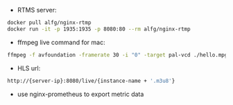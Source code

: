 - RTMS server:

```sh
docker pull alfg/nginx-rtmp
docker run -it -p 1935:1935 -p 8080:80 --rm alfg/nginx-rtmp
```

- ffmpeg live command for mac:

```sh
ffmpeg -f avfoundation -framerate 30 -i "0" -target pal-vcd ./hello.mpg -f flv rtmp://{server-ip}:1935/stream/{instance-name}
```

- HLS url:

```sh
http://{server-ip}:8080/live/{instance-name + '.m3u8'}
```

- use nginx-prometheus to export metric data
